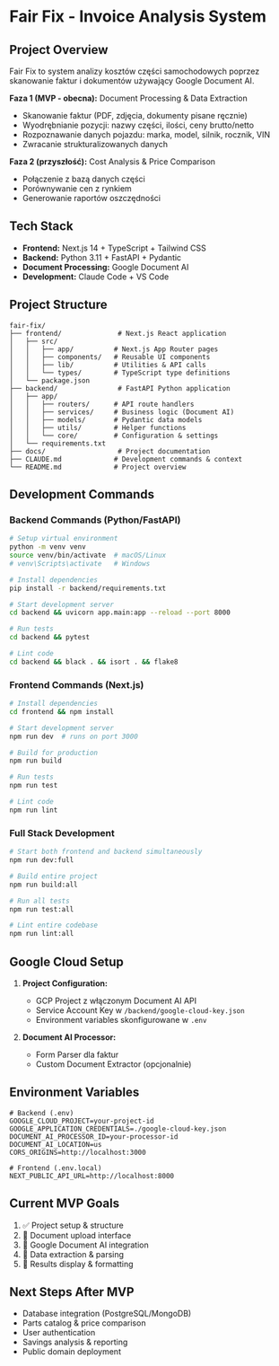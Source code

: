 # Fair Fix - Invoice Analysis System

## Project Overview
Fair Fix to system analizy kosztów części samochodowych poprzez skanowanie faktur i dokumentów używający Google Document AI.

**Faza 1 (MVP - obecna):** Document Processing & Data Extraction
- Skanowanie faktur (PDF, zdjęcia, dokumenty pisane ręcznie)
- Wyodrębnianie pozycji: nazwy części, ilości, ceny brutto/netto
- Rozpoznawanie danych pojazdu: marka, model, silnik, rocznik, VIN
- Zwracanie strukturalizowanych danych

**Faza 2 (przyszłość):** Cost Analysis & Price Comparison
- Połączenie z bazą danych części
- Porównywanie cen z rynkiem
- Generowanie raportów oszczędności

## Tech Stack
- **Frontend:** Next.js 14 + TypeScript + Tailwind CSS
- **Backend:** Python 3.11 + FastAPI + Pydantic
- **Document Processing:** Google Document AI
- **Development:** Claude Code + VS Code

## Project Structure
```
fair-fix/
├── frontend/              # Next.js React application
│   ├── src/
│   │   ├── app/          # Next.js App Router pages
│   │   ├── components/   # Reusable UI components
│   │   ├── lib/          # Utilities & API calls
│   │   └── types/        # TypeScript type definitions
│   └── package.json
├── backend/               # FastAPI Python application
│   ├── app/
│   │   ├── routers/      # API route handlers
│   │   ├── services/     # Business logic (Document AI)
│   │   ├── models/       # Pydantic data models
│   │   ├── utils/        # Helper functions
│   │   └── core/         # Configuration & settings
│   └── requirements.txt
├── docs/                  # Project documentation
├── CLAUDE.md             # Development commands & context
└── README.md             # Project overview
```

## Development Commands

### Backend Commands (Python/FastAPI)
```bash
# Setup virtual environment
python -m venv venv
source venv/bin/activate  # macOS/Linux
# venv\Scripts\activate   # Windows

# Install dependencies
pip install -r backend/requirements.txt

# Start development server
cd backend && uvicorn app.main:app --reload --port 8000

# Run tests
cd backend && pytest

# Lint code
cd backend && black . && isort . && flake8
```

### Frontend Commands (Next.js)
```bash
# Install dependencies
cd frontend && npm install

# Start development server
npm run dev  # runs on port 3000

# Build for production
npm run build

# Run tests
npm run test

# Lint code
npm run lint
```

### Full Stack Development
```bash
# Start both frontend and backend simultaneously
npm run dev:full

# Build entire project
npm run build:all

# Run all tests
npm run test:all

# Lint entire codebase
npm run lint:all
```

## Google Cloud Setup
1. **Project Configuration:**
   - GCP Project z włączonym Document AI API
   - Service Account Key w `/backend/google-cloud-key.json`
   - Environment variables skonfigurowane w `.env`

2. **Document AI Processor:**
   - Form Parser dla faktur
   - Custom Document Extractor (opcjonalnie)

## Environment Variables
```
# Backend (.env)
GOOGLE_CLOUD_PROJECT=your-project-id
GOOGLE_APPLICATION_CREDENTIALS=./google-cloud-key.json
DOCUMENT_AI_PROCESSOR_ID=your-processor-id
DOCUMENT_AI_LOCATION=us
CORS_ORIGINS=http://localhost:3000

# Frontend (.env.local)
NEXT_PUBLIC_API_URL=http://localhost:8000
```

## Current MVP Goals
1. ✅ Project setup & structure
2. 🔄 Document upload interface
3. 🔄 Google Document AI integration
4. 🔄 Data extraction & parsing
5. 🔄 Results display & formatting

## Next Steps After MVP
- Database integration (PostgreSQL/MongoDB)
- Parts catalog & price comparison
- User authentication
- Savings analysis & reporting
- Public domain deployment